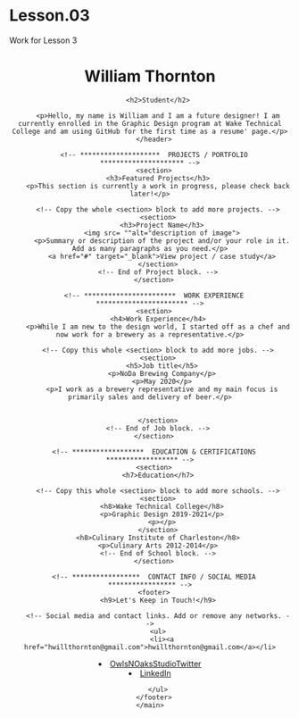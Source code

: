 # Lesson.03
Work for Lesson 3
<html lang="en"><head>
    <meta charset="UTF-8">
    <meta name="viewport" content="width=device-width, initial-scale=1.0">
    <title>Welcome</title>
  </head>
  <body>
    <div>
    <main>
      <!-- ***********************  ABOUT / PROFILE  *********************** -->
      <header>
        <h1>William Thornton</h1>
        
        <h2>Student</h2>

        <p>Hello, my name is William and I am a future designer! I am currently enrolled in the Graphic Design program at Wake Technical College and am using GitHub for the first time as a resume' page.</p>
      </header>

      <!-- ********************  PROJECTS / PORTFOLIO  ********************* -->
      <section>
        <h3>Featured Projects</h3>
        <p>This section is currently a work in progress, please check back later!</p>

        <!-- Copy the whole <section> block to add more projects. -->
        <section>
          <h3>Project Name</h3>
          <img src= ""alt="description of image">
          <p>Summary or description of the project and/or your role in it. Add as many paragraphs as you need.</p>
          <a href="#" target="_blank">View project / case study</a>
        </section>
        <!-- End of Project block. -->
      </section>

      <!-- ***********************  WORK EXPERIENCE  *********************** -->
      <section>
        <h4>Work Experience</h4>
        <p>While I am new to the design world, I started off as a chef and now work for a brewery as a representative.</p>

        <!-- Copy this whole <section> block to add more jobs. -->
        <section>
          <h5>Job title</h5>
          <p>NoDa Brewing Company</p>
          <p>May 2020</p>
          <p>I work as a brewery representative and my main focus is primarily sales and delivery of beer.</p>

  
        </section>
        <!-- End of Job block. -->
      </section>

      <!-- ******************  EDUCATION & CERTIFICATIONS ****************** -->
      <section>
        <h7>Education</h7>

        <!-- Copy this whole <section> block to add more schools. -->
        <section>
          <h8>Wake Technical College</h8>
          <p>Graphic Design 2019-2021</p>
          <p></p>
        </section>
        <h8>Culinary Institute of Charleston</h8>
        <p>Culinary Arts 2012-2014</p>
        <!-- End of School block. -->
      </section>

      <!-- *****************  CONTACT INFO / SOCIAL MEDIA  ***************** -->
      <footer>
        <h9>Let's Keep in Touch!</h9>

        <!-- Social media and contact links. Add or remove any networks. -->
        <ul>
          <li><a href="hwillthornton@gmail.com">hwillthornton@gmail.com</a></li>
 
<li><a          href="https://twitter.com/OwlsNOaksStudio">OwlsNOaksStudioTwitter</a></li>
          <li><a href="#" target="https://www.linkedin.com/in/will-thornton-853b0a199/">LinkedIn</a></li>
          
        </ul>
      </footer>
    </main>
  

</body></html>
